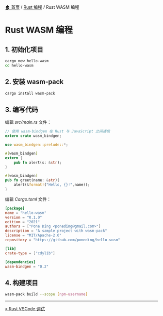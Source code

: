 [🏠 首页](../_index.md) / [Rust 编程](_index.md) / Rust WASM 编程

# Rust WASM 编程

## 1. 初始化项目

```bash
cargo new hello-wasm
cd hello-wasm
```

## 2. 安装 wasm-pack

```bash
cargo install wasm-pack
```

## 3. 编写代码

编辑 *src/main.rs* 文件：

```rust
// 使用 wasm-bindgen 在 Rust 与 JavaScript 之间通信
extern crate wasm_bindgen;

use wasm_bindgen::prelude::*;

#[wasm_bindgen]
extern {
    pub fn alert(s: &str);
}

#[wasm_bindgen]
pub fn greet(name: &str){
    alert(&format!("Hello, {}!",name));
}
```

编辑 *Cargo.toml* 文件：

```toml
[package]
name = "hello-wasm"
version = "0.1.0"
edition = "2021"
authors = ["Pone Ding <poneding@gmail.com>"]
description = "A sample project with wasm-pack"
license = "MIT/Apache-2.0"
repository = "https://github.com/poneding/hello-wasm"

[lib]
crate-type = ["cdylib"]

[dependencies]
wasm-bindgen = "0.2"
```

## 4. 构建项目

```bash
wasm-pack build --scope [npm-username]
```

---
[« Rust VSCode 调试](vscode-debugging.md)
